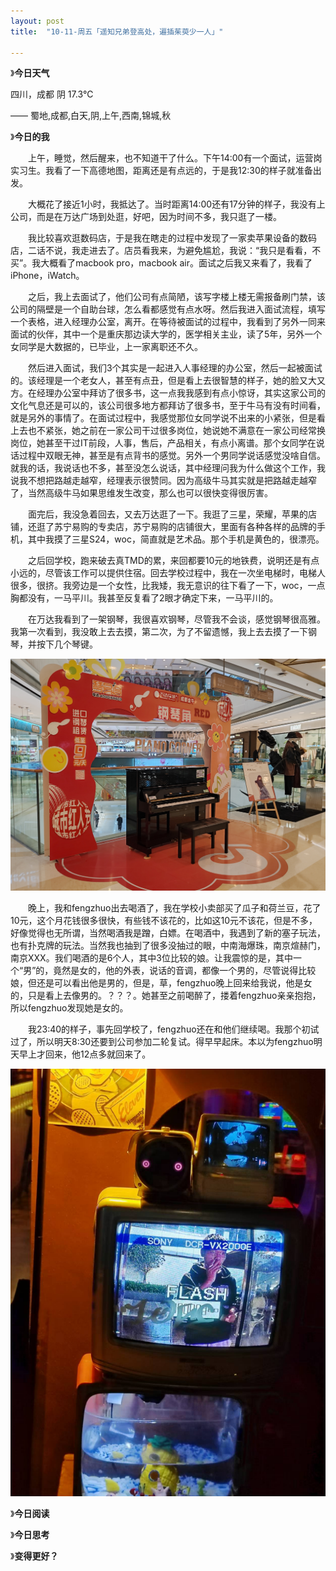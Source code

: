 ```yaml
---
layout: post
title:  "10-11-周五「遥知兄弟登高处，遍插茱萸少一人」"

---
```


 

》**今日天气**

四川，成都 阴 17.3℃

 —— 蜀地,成都,白天,阴,上午,西南,锦城,秋

》**今日的我**

　　上午，睡觉，然后醒来，也不知道干了什么。下午14:00有一个面试，运营岗实习生。我看了一下高德地图，距离还是有点远的，于是我12:30的样子就准备出发。

　　大概花了接近1小时，我抵达了。当时距离14:00还有17分钟的样子，我没有上公司，而是在万达广场到处逛，好吧，因为时间不多，我只逛了一楼。

　　我比较喜欢逛数码店，于是我在瞎走的过程中发现了一家卖苹果设备的数码店，二话不说，我走进去了。店员看我来，为避免尴尬，我说：“我只是看看，不买”。我大概看了macbook pro，macbook air。面试之后我又来看了，我看了iPhone，iWatch。

　　之后，我上去面试了，他们公司有点简陋，该写字楼上楼无需报备刷门禁，该公司的隔壁是一个自助台球，怎么看都感觉有点水呀。然后我进入面试流程，填写一个表格，进入经理办公室，离开。在等待被面试的过程中，我看到了另外一同来面试的伙伴，其中一个是重庆那边读大学的，医学相关主业，读了5年，另外一个女同学是大数据的，已毕业，上一家离职还不久。

　　然后进入面试，我们3个其实是一起进入人事经理的办公室，然后一起被面试的。该经理是一个老女人，甚至有点丑，但是看上去很智慧的样子，她的脸又大又方。在经理办公室中拜访了很多书，这一点我我感到有点小惊讶，其实这家公司的文化气息还是可以的，该公司很多地方都拜访了很多书，至于牛马有没有时间看，就是另外的事情了。在面试过程中，我感觉那位女同学说不出来的小紧张，但是看上去也不紧张，她之前在一家公司干过很多岗位，她说她不满意在一家公司经常换岗位，她甚至干过IT前段，人事，售后，产品相关，有点小离谱。那个女同学在说话过程中双眼无神，甚至是有点背书的感觉。另外一个男同学说话感觉没啥自信。就我的话，我说话也不多，甚至没怎么说话，其中经理问我为什么做这个工作，我说我不想把路越走越窄，经理表示很赞同。因为高级牛马其实就是把路越走越窄了，当然高级牛马如果思维发生改变，那么也可以很快变得很厉害。

　　面完后，我没急着回去，又去万达逛了一下。我逛了三星，荣耀，苹果的店铺，还逛了苏宁易购的专卖店，苏宁易购的店铺很大，里面有各种各样的品牌的手机，其中我摸了三星S24，woc，简直就是艺术品。那个手机是黄色的，很漂亮。

　　之后回学校，跑来破去真TMD的累，来回都要10元的地铁费，说明还是有点小远的，尽管该工作可以提供住宿。回去学校过程中，我在一次坐电梯时，电梯人很多，很挤。我旁边是一个女性，比我矮，我无意识的往下看了一下，woc，一点胸都没有，一马平川。我甚至反复看了2眼才确定下来，一马平川的。

　　在万达我看到了一架钢琴，我很喜欢钢琴，尽管我不会谈，感觉钢琴很高雅。我第一次看到，我没敢上去去摸，第二次，为了不留遗憾，我上去去摸了一下钢琴，并按下几个琴键。

![image-20241013134229727](https://raw.githubusercontent.com/i1oveyou/2024-year/master/_posts/10.October/img/image-20241013134229727.png)

　　晚上，我和fengzhuo出去喝酒了，我在学校小卖部买了瓜子和荷兰豆，花了10元，这个月花钱很多很快，有些钱不该花的，比如这10元不该花，但是不多，好像觉得也无所谓，当然喝酒我是蹭，白嫖。在喝酒中，我遇到了新的塞子玩法，也有扑克牌的玩法。当然我也抽到了很多没抽过的眼，中南海爆珠，南京煊赫门，南京XXX。我们喝酒的是6个人，其中3位比较的娘。让我震惊的是，其中一个“男”的，竟然是女的，他的外表，说话的音调，都像一个男的，尽管说得比较娘，但还是可以看出他是男的，但是，草，fengzhuo晚上回来给我说，他是女的，只是看上去像男的。？？？。她甚至之前喝醉了，搂着fengzhuo亲亲抱抱，所以fengzhuo发现她是女的。

　　我23:40的样子，事先回学校了，fengzhuo还在和他们继续喝。我那个初试过了，所以明天8:30还要到公司参加二轮复试。得早早起床。本以为fengzhuo明天早上才回来，他12点多就回来了。

![image-20241017082738995](https://raw.githubusercontent.com/i1oveyou/2024-year/master/_posts/10.October/img/image-20241017082738995.png)

》**今日阅读**



》**今日思考**



》**变得更好？**

